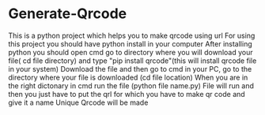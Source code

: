 # Generate-Qrcode
This is a python project which helps you to make qrcode using url
For using this project you should have python install in your computer
After installing python you should open cmd go to directory where you will download your file( cd file directory) and type "pip install qrcode"(this will install qrcode file in your system)
Download the file  and then go to cmd in your PC, go to the directory where your file is downloaded (cd file location) 
When you are in the right dictonary in cmd run the file (python file name.py)
File will run and then you just have to put the qrl for which you have to make qr code and give it a name 
Unique Qrcode will be made
